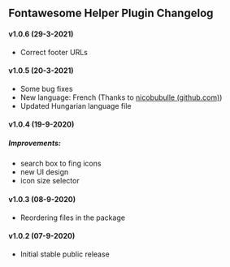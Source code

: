 ## Fontawesome Helper Plugin Changelog

#### v1.0.6 (29-3-2021)

* Correct footer URLs

#### v1.0.5 (20-3-2021)

* Some bug fixes
* New language: French (Thanks to [nicobubulle (github.com)](https://github.com/nicobubulle))
* Updated Hungarian language file

#### v1.0.4 (19-9-2020)

##### Improvements:

* search box to fing icons
* new UI design
* icon size selector

#### v1.0.3 (08-9-2020)

* Reordering files in the package

#### v1.0.2 (07-9-2020)

* Initial stable public release
